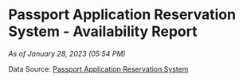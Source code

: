 # Passport Application Reservation System - Availability Report

*As of January 28, 2023 (05:54 PM)*

Data Source: [Passport Application Reservation System](https://eservices.immigration.gov.lk:8443/appointment/pages/reservationApplication.xhtml)